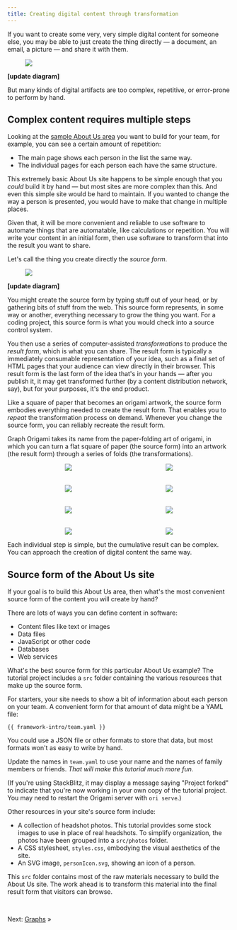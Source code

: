 ```yaml
---
title: Creating digital content through transformation
---
```


If you want to create some very, very simple digital content for someone else, you may be able to just create the thing directly — a document, an email, a picture — and share it with them.

<figure>
  <img src="/assets/illustrations/artifact.svg">
</figure>

**[update diagram]**

But many kinds of digital artifacts are too complex, repetitive, or error-prone to perform by hand.

## Complex content requires multiple steps

Looking at the [sample About Us area](/samples/aboutUs) you want to build for your team, for example, you can see a certain amount of repetition:

- The main page shows each person in the list the same way.
- The individual pages for each person each have the same structure.

This extremely basic About Us site happens to be simple enough that you _could_ build it by hand — but most sites are more complex than this. And even this simple site would be hard to maintain. If you wanted to change the way a person is presented, you would have to make that change in multiple places.

Given that, it will be more convenient and reliable to use software to automate things that are automatable, like calculations or repetition. You will write your content in an initial form, then use software to transform that into the result you want to share.

Let's call the thing you create directly the _source form_.

<figure>
  <img src="/assets/illustrations/sourceAndResult.svg">
</figure>

**[update diagram]**

You might create the source form by typing stuff out of your head, or by gathering bits of stuff from the web. This source form represents, in some way or another, everything necessary to grow the thing you want. For a coding project, this source form is what you would check into a source control system.

You then use a series of computer-assisted _transformations_ to produce the _result form_, which is what you can share. The result form is typically a immediately consumable representation of your idea, such as a final set of HTML pages that your audience can view directly in their browser. This result form is the last form of the idea that's in your hands — after you publish it, it may get transformed further (by a content distribution network, say), but for your purposes, it's the end product.

Like a square of paper that becomes an origami artwork, the source form embodies everything needed to create the result form. That enables you to _repeat_ the transformation process on demand. Whenever you change the source form, you can reliably recreate the result form.

Graph Origami takes its name from the paper-folding art of origami, in which you can turn a flat square of paper (the source form) into an artwork (the result form) through a series of folds (the transformations).

<figure style="align-items: center; display: grid; gap: 2rem; grid-template-columns: repeat(auto-fit, minmax(125px, 1fr)); justify-items: center;">
  <img src="/assets/heart/step1.svg">
  <img src="/assets/heart/step2.svg">
  <img src="/assets/heart/step3.svg">
  <img src="/assets/heart/step4.svg">
  <img src="/assets/heart/step5.svg">
  <img src="/assets/heart/step6.svg">
  <img src="/assets/heart/step7.svg">
  <img src="/assets/heart/step8.svg">
</figure>

Each individual step is simple, but the cumulative result can be complex. You can approach the creation of digital content the same way.

## Source form of the About Us site

If your goal is to build this About Us area, then what's the most convenient source form of the content you will create by hand?

There are lots of ways you can define content in software:

- Content files like text or images
- Data files
- JavaScript or other code
- Databases
- Web services

What's the best source form for this particular About Us example? The tutorial project includes a `src` folder containing the various resources that make up the source form.

For starters, your site needs to show a bit of information about each person on your team. A convenient form for that amount of data might be a YAML file:

```{{'yaml'}}
{{ framework-intro/team.yaml }}
```

You could use a JSON file or other formats to store that data, but most formats won't as easy to write by hand.

<span class="tutorialStep"></span> Update the names in `team.yaml` to use your name and the names of family members or friends. _That will make this tutorial much more fun._

(If you're using StackBlitz, it may display a message saying "Project forked" to indicate that you're now working in your own copy of the tutorial project. You may need to restart the Origami server with `ori serve`.)

Other resources in your site's source form include:

- A collection of headshot photos. This tutorial provides some stock images to use in place of real headshots. To simplify organization, the photos have been grouped into a `src/photos` folder.
- A CSS stylesheet, `styles.css`, embodying the visual aesthetics of the site.
- An SVG image, `personIcon.svg`, showing an icon of a person.

This `src` folder contains most of the raw materials necessary to build the About Us site. The work ahead is to transform this material into the final result form that visitors can browse.

&nbsp;

Next: [Graphs](intro2.html) »
